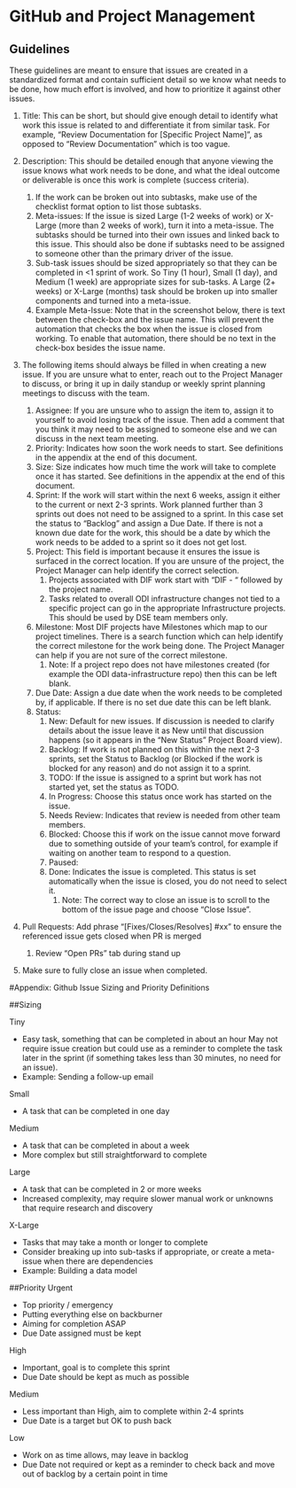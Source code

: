 # GitHub and Project Management

## Guidelines

These guidelines are meant to ensure that issues are created in a standardized format and contain sufficient detail so we know what needs to be done, how much effort is involved, and how to prioritize it against other issues. 

1. Title: This can be short, but should give enough detail to identify what work this issue is related to and differentiate it from similar task. For example, “Review Documentation for [Specific Project Name]”, as opposed to “Review Documentation” which is too vague. 
2. Description: This should be detailed enough that anyone viewing the issue knows what work needs to be done, and what the ideal outcome or deliverable is once this work is complete (success criteria). 
    1. If the work can be broken out into subtasks, make use of the checklist format option to list those subtasks.
    2. Meta-issues: If the issue is sized Large (1-2 weeks of work) or X-Large (more than 2 weeks of work), turn it into a meta-issue. The subtasks should be turned into their own issues and linked back to this issue. This should also be done if subtasks need to be assigned to someone other than the primary driver of the issue. 
    3. Sub-task issues should be sized appropriately so that they can be completed in <1 sprint of work. So Tiny (1 hour), Small (1 day), and Medium (1 week) are appropriate sizes for sub-tasks. A Large (2+ weeks) or X-Large (months) task should be broken up into smaller components and turned into a meta-issue.
    4. Example Meta-Issue: Note that in the screenshot below, there is text between the check-box and the issue name. This will prevent the automation that checks the box when the issue is closed from working. To enable that automation, there should be no text in the check-box besides the issue name. 

3. The following items should always be filled in when creating a new issue. If you are unsure what to enter, reach out to the Project Manager to discuss, or bring it up in daily standup or weekly sprint planning meetings to discuss with the team. 
    1. Assignee: If you are unsure who to assign the item to, assign it to yourself to avoid losing track of the issue. Then add a comment that you think it may need to be assigned to someone else and we can discuss in the next team meeting.
    2. Priority: Indicates how soon the work needs to start. See definitions in the appendix at the end of this document.
    3. Size: Size indicates how much time the work will take to complete once it has started. See definitions in the appendix at the end of this document.
    4. Sprint: If the work will start within the next 6 weeks, assign it either to the current or next 2-3 sprints. Work planned further than 3 sprints out does not need to be assigned to a sprint. In this case set the status to “Backlog” and assign a Due Date. If there is not a known due date for the work, this should be a date by which the work needs to be added to a sprint so it does not get lost. 
    5. Project: This field is important because it ensures the issue is surfaced in the correct location. If you are unsure of the project, the Project Manager can help identify the correct selection.
        1. Projects associated with DIF work start with “DIF - “ followed by the project name. 
        2. Tasks related to overall ODI infrastructure changes not tied to a specific project can go in the appropriate Infrastructure projects. This should be used by DSE team members only. 
    6. Milestone: Most DIF projects have Milestones which map to our project timelines. There is a search function which can help identify the correct milestone for the work being done. The Project Manager can help if you are not sure of the correct milestone.
        1. Note: If a project repo does not have milestones created (for example the ODI data-infrastructure repo) then this can be left blank.
    7. Due Date: Assign a due date when the work needs to be completed by, if applicable. If there is no set due date this can be left blank.
    8. Status: 
        1. New: Default for new issues. If discussion is needed to clarify details about the issue leave it as New until that discussion happens (so it appears in the “New Status” Project Board view). 
        2. Backlog: If work is not planned on this within the next 2-3 sprints, set the Status to Backlog (or Blocked if the work is blocked for any reason) and do not assign it to a sprint.
        3. TODO: If the issue is assigned to a sprint but work has not started yet, set the status as TODO. 
        4. In Progress: Choose this status once work has started on the issue. 
        5. Needs Review: Indicates that review is needed from other team members. 
        6. Blocked: Choose this if work on the issue cannot move forward due to something outside of your team’s control, for example if waiting on another team to respond to a question. 
        7. Paused: 
        8. Done: Indicates the issue is completed. This status is set automatically when the issue is closed, you do not need to select it. 
            1. Note: The correct way to close an issue is to scroll to the bottom of the issue page and choose “Close Issue”. 
4. Pull Requests: Add phrase “[Fixes/Closes/Resolves] #xx” to ensure the referenced issue gets closed when PR is merged
    1. Review “Open PRs” tab during stand up
5. Make sure to fully close an issue when completed.




#Appendix: Github Issue Sizing and Priority Definitions

##Sizing

Tiny

- Easy task, something that can be completed in about an hour May not require issue creation but could use as a reminder to complete the task later in the sprint (if something takes less than 30 minutes, no need for an issue).
- Example: Sending a follow-up email

Small

- A task that can be completed in one day

Medium

- A task that can be completed in about a week
- More complex but still straightforward to complete

Large

- A task that can be completed in 2 or more weeks
- Increased complexity, may require slower manual work or unknowns that require research and discovery

X-Large

- Tasks that may take a month or longer to complete
- Consider breaking up into sub-tasks if appropriate, or create a meta-issue when there are dependencies
- Example: Building a data model

##Priority
Urgent

- Top priority / emergency
- Putting everything else on backburner
- Aiming for completion ASAP
- Due Date assigned must be kept

High

- Important, goal is to complete this sprint
- Due Date should be kept as much as possible

Medium

- Less important than High, aim to complete within 2-4 sprints
- Due Date is a target but OK to push back

Low

- Work on as time allows, may leave in backlog
- Due Date not required or kept as a reminder to check back and move out of backlog by a certain point in time

